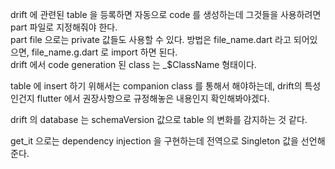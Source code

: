 drift 에 관련된 table 을 등록하면 자동으로 code 를 생성하는데 그것들을 사용하려면 part 파일로 지정해줘야 한다.<br>
part file 으로는 private 값들도 사용할 수 있다. 방법은 file_name.dart 라고 되어있으면, file_name.g.dart 로 import 하면 된다.<br>
drift 에서 code generation 된 class 는 _$ClassName 형태이다.

table 에 insert 하기 위해서는 companion class 를 통해서 해야하는데, drift의 특성인건지 flutter 에서 권장사항으로 규정해놓은 내용인지 확인해봐야겠다.

drift 의 database 는 schemaVersion 값으로 table 의 변화를 감지하는 것 같다.

get_it 으로는 dependency injection 을 구현하는데 전역으로 Singleton 값을 선언해준다.

